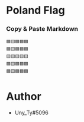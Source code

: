 # Poland Flag

### Copy & Paste Markdown

```
🟦🟨🟦🟦🟦
🟦🟨🟦🟦🟦
🟨🟨🟨🟨🟨
🟦🟨🟦🟦🟦
🟦🟨🟦🟦🟦
```

# Author

- Uny_Ty#5096